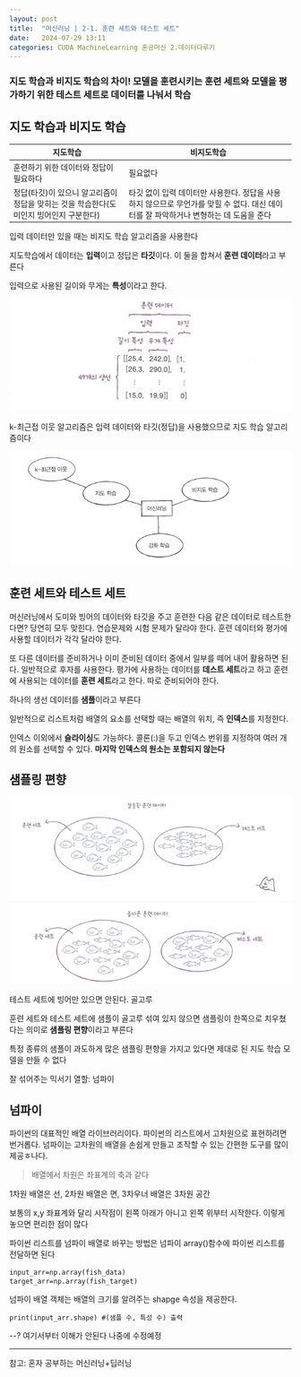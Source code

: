 ```yaml
---
layout: post
title:  "머신러닝 | 2-1. 훈련 세트와 테스트 세트"
date:   2024-07-29 13:11
categories: CUDA MachineLearning 혼공머신 2.데이터다루기
---
```



### 지도 학습과 비지도 학습의 차이! 모델을 훈련시키는 훈련 세트와 모델을 평가하기 위한 테스트 세트로 데이터를 나눠서 학습

## 지도 학습과 비지도 학습

|지도학습|비지도학습|
|------|---|
|훈련하기 위한 데이터와 정답이 필요하다|필요없다|
|정답(타깃)이 있으니 알고리즘이 정답을 맞히는 것을 학습한다(도미인지 빙어인지 구분한다)|타깃 없이 입력 데이터만 사용한다. 정답을 사용하지 않으므로 무언가를 맞힐 수 없다. 대신 데이터를 잘 파악하거나 변형하는 데 도움을 준다|

입력 데이터만 있을 때는 비지도 학습 알고리즘을 사용한다


지도학습에서 데이터는 **입력**이고 정답은 **타깃**이다. 이 둘을 합쳐서 **훈련 데이터**라고 부른다

입력으로 사용된 길이와 무게는 **특성**이라고 한다.

![alt 용어](/assets/img/2.1용어.png)


k-최근접 이웃 알고리즘은 입력 데이터와 타깃(정답)을 사용했으므로 지도 학습 알고리즘이다

![alt 종류](/assets/img/2.1종류.png)

## 훈련 세트와 테스트 세트
머신러닝에서 도미와 빙어의 데이터와 타깃을 주고 훈련한 다음 같은 데이터로 테스트한다면? 당연히 모두 맞힌다. 연습문제와 시험 문제가 달라야 한다. 훈련 데이터와 평가에 사용할 데이터가 각각 달라야 한다. 

또 다른 데이터를 준비하거나 이미 준비된 데이터 중에서 일부를 떼어 내어 활용하면 된다. 일반적으로 후자를 사용한다. 평가에 사용하는 데이터를 **데스트 세트**라고 하고 훈련에 사용되는 데이터를 **훈련 세트**라고 한다. 따로 준비되어야 한다.

하나의 생선 데이터를 **샘플**이라고 부른다

일반적으로 리스트처럼 배열의 요소를 선택할 때는 배열의 위치, 즉 **인덱스**를 지정한다. 

인덱스 이외에서 **슬라이싱**도 가능하다. 콜론(:)을 두고 인덱스 번위를 지정하여 여러 개의 원소를 선택할 수 있다. **마지막 인덱스의 원소는 포함되지 않는다**

## 샘플링 편향
![alt 잘못](/assets/img/2.1잘못된.png)
![alt 올바른](/assets/img/2.1올바른.png)

테스트 세트에 빙어만 있으면 안된다. 골고루

훈련 세트와 테스트 세트에 샘플이 골고루 섞여 있지 않으면 샘플링이 한쪽으로 치우쳤다는 의미로 **샘플링 편향**이라고 부른다

특정 종류의 샘플이 과도하게 많은 샘플링 편향을 가지고 있다면 제대로 된 지도 학습 모델을 만들 수 없다

잘 섞어주는 믹서기 열할: 넘파이

## 넘파이

파이썬의 대표적인 배열 라이브러리이다. 파이썬의 리스트에서 고차원으로 표현하려면 번거롭다. 넘파이는 고차원의 배열을 손쉽게 만들고 조작할 수 있는 간편한 도구를 많이 제공ㅎ나다. 
> 배열에서 차원은 좌표계의 축과 같다

1차원 배열은 선, 2차원 배열은 면, 3차우너 배열은 3차원 공간

보통의 x,y 좌표계와 달리 시작점이 왼쪽 아래가 아니고 왼쪽 위부터 시작한다. 이렇게 놓으면 편리한 점이 많다

파이썬 리스트를 넘파이 배열로 바꾸는 방법은 넘파이 array()함수에 파이썬 리스트를 전달하면 된다

```
input_arr=np.array(fish_data)
target_arr=np.array(fish_target)
```

넘파이 배열 객체는 배열의 크기를 알려주는 shapge 속성을 제공한다. 
```
print(input_arr.shape) #(샘플 수, 특성 수) 출력
```

--? 여기서부터 이해가 안된다
나중에 수정예정







---
참고: 혼자 공부하는 머신러닝+딥러닝